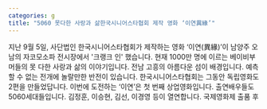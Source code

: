 ```yaml
---
categories: g
title: "5060 못다한 사랑과 삶한국시니어스타협회 제작 영화 ‘이연異緣’"
---
```

지난 9월 5일, 사단법인 한국시니어스타협회가 제작하는 영화 ‘이연(異緣)’이 남양주 오남의 자코모소파 전시장에서 &#39;크랭크 인&#39; 했습니다. 현재 1000만 명에 이르는 베이비부머들의 못 다한 사랑과 삶의 이야기입니다. 전남 고흥의 아름다운 섬이 배경입니다. 예측할 수 없는 전개에 놀랄만한 반전이 있습니다. 한국시니어스타협회는 그동안 독립영화도 2편을 만들었답니다. 이번에 도전하는 ‘이연’은 첫 번째 상업영화입니다. 출연배우들도 5060세대들입니다. 김정훈, 이승현, 김선, 이경영 등이 열연합니다. 국제영화제 출품 후